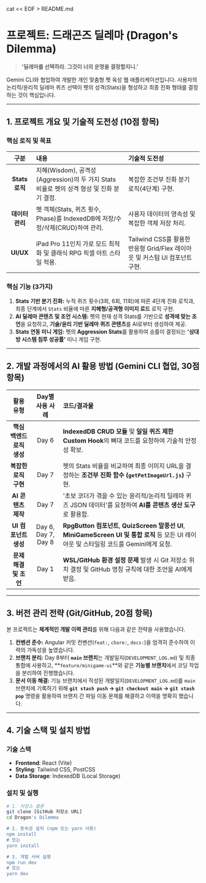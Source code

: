 cat << EOF > README.md
# 프로젝트: 드래곤즈 딜레마 (Dragon's Dilemma)

> **'딜레마를 선택하라. 그것이 너의 운명을 결정할지니.'**

Gemini CLI와 협업하여 개발한 개인 맞춤형 펫 육성 웹 애플리케이션입니다. 사용자의 논리적/윤리적 딜레마 퀴즈 선택이 펫의 성격(Stats)을 형성하고 최종 진화 형태를 결정하는 것이 핵심입니다.

---

## 1. 프로젝트 개요 및 기술적 도전성 (10점 항목)

### 핵심 로직 및 목표

| 구분 | 내용 | 기술적 도전성 |
|:---:|:---|:---|
| **Stats 로직** | 지혜(Wisdom), 공격성(Aggression)의 두 가지 Stats 비율로 펫의 성격 형성 및 진화 분기 결정. | 복잡한 조건부 진화 분기 로직(4단계) 구현. |
| **데이터 관리** | 펫 객체(Stats, 퀴즈 횟수, Phase)를 IndexedDB에 저장/수정/삭제(CRUD)하여 관리. | 사용자 데이터의 영속성 및 복잡한 객체 저장 처리. |
| **UI/UX** | iPad Pro 11인치 가로 모드 최적화 및 클래식 RPG 픽셀 아트 스타일 적용. | Tailwind CSS를 활용한 반응형 Grid/Flex 레이아웃 및 커스텀 UI 컴포넌트 구현. |

### 핵심 기능 (3가지)

1.  **Stats 기반 분기 진화:** 누적 퀴즈 횟수(3회, 6회, 11회)에 따른 4단계 진화 로직과, 최종 단계에서 `Stats` 비율에 따른 **지혜형/공격형 이미지 로드** 로직 구현.
2.  **AI 딜레마 콘텐츠 및 조언 시스템:** 펫의 현재 성격 Stats를 기반으로 **성격에 맞는 조언**을 요청하고, **기술/윤리 기반 딜레마 퀴즈 콘텐츠**를 AI로부터 생성하여 제공.
3.  **Stats 연동 미니 게임:** 펫의 **Aggression Stats**를 활용하여 승률이 결정되는 **'상대방 시스템 침투 성공률'** 미니 게임 구현.

---

## 2. 개발 과정에서의 AI 활용 방법 (Gemini CLI 협업, 30점 항목)

| 활용 유형 | Day별 사용 사례 | 코드/결과물 |
|:---:|:---:|:---|
| **핵심 백엔드 로직 생성** | Day 6 | **IndexedDB CRUD 모듈** 및 **일일 퀴즈 제한 Custom Hook**의 뼈대 코드를 요청하여 기술적 안정성 확보. |
| **복잡한 로직 구현** | Day 7 | 펫의 Stats 비율을 비교하여 최종 이미지 URL을 결정하는 **조건부 진화 함수 (`getPetImageUrl.js`)** 구현. |
| **AI 콘텐츠 제작** | Day 7 | '초보 코더가 겪을 수 있는 윤리적/논리적 딜레마 퀴즈 JSON 데이터'를 요청하여 **AI를 콘텐츠 생산 도구**로 활용함. |
| **UI 컴포넌트 생성** | Day 6, Day 7, Day 8 | **RpgButton 컴포넌트**, **QuizScreen 말풍선 UI**, **MiniGameScreen UI 및 통합 로직** 등 모든 UI 레이아웃 및 스타일링 코드를 Gemini에게 요청. |
| **문제 해결 및 조언** | Day 1 | **WSL/GitHub 환경 설정 문제** 발생 시 Git 저장소 위치 결정 및 GitHub 명칭 규칙에 대한 조언을 AI에게 받음. |

---

## 3. 버전 관리 전략 (Git/GitHub, 20점 항목)

본 프로젝트는 **체계적인 개발 이력 관리**를 위해 다음과 같은 전략을 사용했습니다.

1.  **컨벤션 준수:** Angular 커밋 컨벤션(`feat:`, `chore:`, `docs:`)을 엄격히 준수하여 이력의 가독성을 높였습니다.
2.  **브랜치 분리:** $\text{Day 8}$부터 **`main` 브랜치**는 개발일지(`DEVELOPMENT_LOG.md`) 및 최종 통합에 사용하고, **`feature/minigame-ui`**와 같은 **기능별 브랜치**에서 코딩 작업을 분리하여 진행했습니다.
3.  **문서 이동 해결:** 기능 브랜치에서 작성된 개발일지(`DEVELOPMENT_LOG.md`)를 `main` 브랜치에 기록하기 위해 **`git stash push` → `git checkout main` → `git stash pop`** 명령을 활용하여 브랜치 간 파일 이동 문제를 해결하고 이력을 명확히 했습니다.

---

## 4. 기술 스택 및 설치 방법

### 기술 스택
- **Frontend**: React (Vite)
- **Styling**: Tailwind CSS, PostCSS
- **Data Storage**: IndexedDB (Local Storage)

### 설치 및 실행

```bash
# 1. 저장소 클론
git clone [GitHub 저장소 URL]
cd Dragon's Dilemma

# 2. 종속성 설치 (npm 또는 yarn 사용)
npm install
# 또는
yarn install

# 3. 개발 서버 실행
npm run dev
# 또는
yarn dev